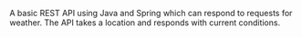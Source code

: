 A basic REST API using Java and Spring which can respond to requests for weather. The API takes a location and responds with current conditions.